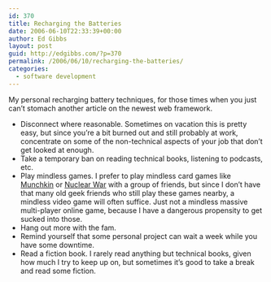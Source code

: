 ```yaml
---
id: 370
title: Recharging the Batteries
date: 2006-06-10T22:33:39+00:00
author: Ed Gibbs
layout: post
guid: http://edgibbs.com/?p=370
permalink: /2006/06/10/recharging-the-batteries/
categories:
  - software development
---
```

My personal recharging battery techniques, for those times when you just can&#8217;t stomach another article on the newest web framework.

  * Disconnect where reasonable. Sometimes on vacation this is pretty easy, but since you&#8217;re a bit burned out and still probably at work, concentrate on some of the non-technical aspects of your job that don&#8217;t get looked at enough.
  * Take a temporary ban on reading technical books, listening to podcasts, etc.
  * Play mindless games. I prefer to play mindless card games like [Munchkin](http://www.sjgames.com/munchkin/game/) or [Nuclear War](http://www.flyingbuffalo.com/nucwar.htm) with a group of friends, but since I don&#8217;t have that many old geek friends who still play these games nearby, a mindless video game will often suffice. Just not a mindless massive multi-player online game, because I have a dangerous propensity to get sucked into those.
  * Hang out more with the fam.
  * Remind yourself that some personal project can wait a week while you have some downtime.
  * Read a fiction book. I rarely read anything but technical books, given how much I try to keep up on, but sometimes it&#8217;s good to take a break and read some fiction.